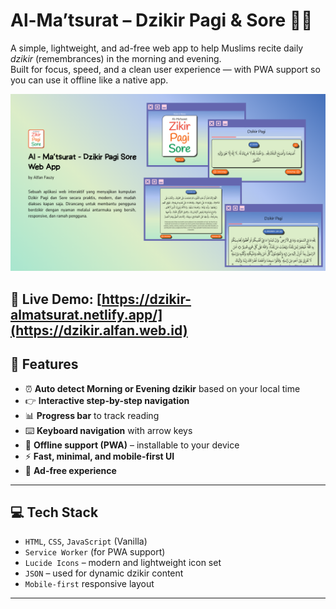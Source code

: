 # Al-Ma’tsurat – Dzikir Pagi & Sore 🌅🌙

A simple, lightweight, and ad-free web app to help Muslims recite daily _dzikir_ (remembrances) in the morning and evening.  
Built for focus, speed, and a clean user experience — with PWA support so you can use it offline like a native app.

![Preview Screenshoot](public/images/alma'tsuratdzikir-readme-screenshoot.png)

## 🔗 **Live Demo**: [https://dzikir-almatsurat.netlify.app/](https://dzikir.alfan.web.id)

## 🕌 Features

-   ⏰ **Auto detect Morning or Evening dzikir** based on your local time
-   👉 **Interactive step-by-step navigation**
-   📊 **Progress bar** to track reading
-   ⌨️ **Keyboard navigation** with arrow keys
-   📱 **Offline support (PWA)** – installable to your device
-   ⚡ **Fast, minimal, and mobile-first UI**
-   🚫 **Ad-free experience**

---

## 💻 Tech Stack

-   `HTML`, `CSS`, `JavaScript` (Vanilla)
-   `Service Worker` (for PWA support)
-   `Lucide Icons` – modern and lightweight icon set
-   `JSON` – used for dynamic dzikir content
-   `Mobile-first` responsive layout

---
